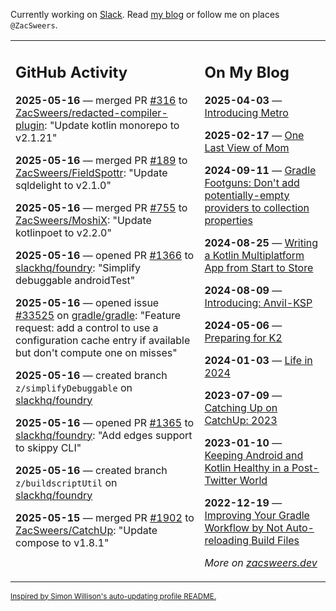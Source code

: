 Currently working on [Slack](https://slack.com/). Read [my blog](https://zacsweers.dev/) or follow me on places `@ZacSweers`.

<table><tr><td valign="top" width="60%">

## GitHub Activity
<!-- githubActivity starts -->
**2025-05-16** — merged PR [#316](https://github.com/ZacSweers/redacted-compiler-plugin/pull/316) to [ZacSweers/redacted-compiler-plugin](https://github.com/ZacSweers/redacted-compiler-plugin): "Update kotlin monorepo to v2.1.21"

**2025-05-16** — merged PR [#189](https://github.com/ZacSweers/FieldSpottr/pull/189) to [ZacSweers/FieldSpottr](https://github.com/ZacSweers/FieldSpottr): "Update sqldelight to v2.1.0"

**2025-05-16** — merged PR [#755](https://github.com/ZacSweers/MoshiX/pull/755) to [ZacSweers/MoshiX](https://github.com/ZacSweers/MoshiX): "Update kotlinpoet to v2.2.0"

**2025-05-16** — opened PR [#1366](https://github.com/slackhq/foundry/pull/1366) to [slackhq/foundry](https://github.com/slackhq/foundry): "Simplify debuggable androidTest"

**2025-05-16** — opened issue [#33525](https://github.com/gradle/gradle/issues/33525) on [gradle/gradle](https://github.com/gradle/gradle): "Feature request: add a control to use a configuration cache entry if available but don't compute one on misses"

**2025-05-16** — created branch `z/simplifyDebuggable` on [slackhq/foundry](https://github.com/slackhq/foundry)

**2025-05-16** — opened PR [#1365](https://github.com/slackhq/foundry/pull/1365) to [slackhq/foundry](https://github.com/slackhq/foundry): "Add edges support to skippy CLI"

**2025-05-16** — created branch `z/buildscriptUtil` on [slackhq/foundry](https://github.com/slackhq/foundry)

**2025-05-15** — merged PR [#1902](https://github.com/ZacSweers/CatchUp/pull/1902) to [ZacSweers/CatchUp](https://github.com/ZacSweers/CatchUp): "Update compose to v1.8.1"
<!-- githubActivity ends -->
</td><td valign="top" width="40%">

## On My Blog
<!-- blog starts -->
**2025-04-03** — [Introducing Metro](https://www.zacsweers.dev/introducing-metro/)

**2025-02-17** — [One Last View of Mom](https://www.zacsweers.dev/one-last-view-of-mom/)

**2024-09-11** — [Gradle Footguns: Don't add potentially-empty providers to collection properties](https://www.zacsweers.dev/gradle-footgun-adding-empty-providers-to-collection-properties/)

**2024-08-25** — [Writing a Kotlin Multiplatform App from Start to Store](https://www.zacsweers.dev/writing-a-kotlin-multiplatform-app-from-start-to-store/)

**2024-08-09** — [Introducing: Anvil-KSP](https://www.zacsweers.dev/introducing-anvil-ksp/)

**2024-05-06** — [Preparing for K2](https://www.zacsweers.dev/preparing-for-k2/)

**2024-01-03** — [Life in 2024](https://www.zacsweers.dev/life-in-2024/)

**2023-07-09** — [Catching Up on CatchUp: 2023](https://www.zacsweers.dev/catching-up-on-catchup-2023/)

**2023-01-10** — [Keeping Android and Kotlin Healthy in a Post-Twitter World](https://www.zacsweers.dev/keeping-android-healthy/)

**2022-12-19** — [Improving Your Gradle Workflow by Not Auto-reloading Build Files](https://www.zacsweers.dev/improving-your-workflow-by-not-auto-reloading-build-files/)
<!-- blog ends -->
_More on [zacsweers.dev](https://zacsweers.dev/)_
</td></tr></table>

<sub><a href="https://simonwillison.net/2020/Jul/10/self-updating-profile-readme/">Inspired by Simon Willison's auto-updating profile README.</a></sub>